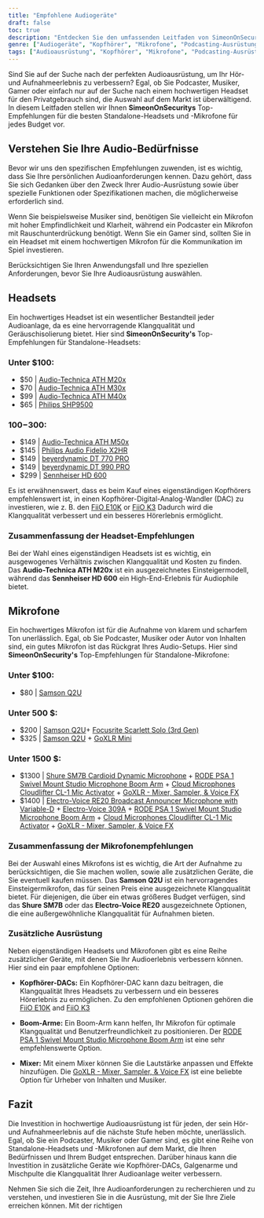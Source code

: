 ```yaml
---
title: "Empfohlene Audiogeräte"
draft: false
toc: true
description: "Entdecken Sie den umfassenden Leitfaden von SimeonOnSecurity zu den besten Standalone-Headsets und -Mikrofonen, darunter preisgünstige Optionen wie das Audio-Technica ATH M20x und High-End-Produkte wie das Sennheiser HD 600."
genre: ["Audiogeräte", "Kopfhörer", "Mikrofone", "Podcasting-Ausrüstung", "Musikaufnahmegeräte", "Gaming-Headsets", "Audio-Zubehör", "Professionelle Audioausrüstung", "Budget-Audio-Ausrüstung", "Tontechnik"]
tags: ["Audioausrüstung", "Kopfhörer", "Mikrofone", "Podcasting-Ausrüstung", "Musikaufnahmegeräte", "Gaming-Headsets", "Audio-Zubehör", "professionelle Audio-Ausrüstung", "günstige Audio-Ausrüstung", "Tontechnik", "Audio-Technica ATH M20x", "Audio-Technica ATH M30x", "Audio-Technica ATH M40x", "Philips SHP9500", "Audio-Technica ATH M50x", "Philips Audio Fidelio X2HR", "beyerdynamic DT 770 PRO", "beyerdynamic DT 990 PRO", "Sennheiser HD 600", "Samson Q2U", "Focusrite Scarlett Solo", "GoXLR Mini", "Shure SM7B", "RODE PSA 1", "Wolkenmikrofone Cloudlifter CL-1", "Electro-Voice RE20", "Electro-Voice 309A", "Kopfhörer-DACs", "Auslegerarme", "Mischer", "professionelle Audioausrüstung", "Empfehlungen für die besten Audiogeräte"]
---
```


Sind Sie auf der Suche nach der perfekten Audioausrüstung, um Ihr Hör- und Aufnahmeerlebnis zu verbessern? Egal, ob Sie Podcaster, Musiker, Gamer oder einfach nur auf der Suche nach einem hochwertigen Headset für den Privatgebrauch sind, die Auswahl auf dem Markt ist überwältigend. In diesem Leitfaden stellen wir Ihnen **SimeonOnSecuritys** Top-Empfehlungen für die besten Standalone-Headsets und -Mikrofone für jedes Budget vor.

## Verstehen Sie Ihre Audio-Bedürfnisse

Bevor wir uns den spezifischen Empfehlungen zuwenden, ist es wichtig, dass Sie Ihre persönlichen Audioanforderungen kennen. Dazu gehört, dass Sie sich Gedanken über den Zweck Ihrer Audio-Ausrüstung sowie über spezielle Funktionen oder Spezifikationen machen, die möglicherweise erforderlich sind.

Wenn Sie beispielsweise Musiker sind, benötigen Sie vielleicht ein Mikrofon mit hoher Empfindlichkeit und Klarheit, während ein Podcaster ein Mikrofon mit Rauschunterdrückung benötigt. Wenn Sie ein Gamer sind, sollten Sie in ein Headset mit einem hochwertigen Mikrofon für die Kommunikation im Spiel investieren.

Berücksichtigen Sie Ihren Anwendungsfall und Ihre speziellen Anforderungen, bevor Sie Ihre Audioausrüstung auswählen.

## Headsets

Ein hochwertiges Headset ist ein wesentlicher Bestandteil jeder Audioanlage, da es eine hervorragende Klangqualität und Geräuschisolierung bietet. Hier sind **SimeonOnSecurity's** Top-Empfehlungen für Standalone-Headsets:

### Unter $100:

- $50 | [Audio-Technica ATH M20x](https://amzn.to/2TVE252)
- $70 | [Audio-Technica ATH M30x](https://amzn.to/3aGF2Qs)
- $99 | [Audio-Technica ATH M40x](https://amzn.to/2RMkYDv)
- $65 | [Philips SHP9500](https://amzn.to/2RngkNb)

### $100-$300:

- $149 | [Audio-Technica ATH M50x](https://amzn.to/2GozWu9)        
- $145 | [Philips Audio Fidelio X2HR](https://amzn.to/2GozWu9)        
- $149 | [beyerdynamic DT 770 PRO](https://amzn.to/30P8jDY)     
- $149 | [beyerdynamic DT 990 PRO](https://amzn.to/37r9SdI)     
- $299 | [Sennheiser HD 600](https://amzn.to/30QLDDj)

Es ist erwähnenswert, dass es beim Kauf eines eigenständigen Kopfhörers empfehlenswert ist, in einen Kopfhörer-Digital-Analog-Wandler (DAC) zu investieren, wie z. B. den [FiiO E10K](https://amzn.to/312xdQJ) or [FiiO K3](https://amzn.to/2uzpo8B) Dadurch wird die Klangqualität verbessert und ein besseres Hörerlebnis ermöglicht.

### Zusammenfassung der Headset-Empfehlungen

Bei der Wahl eines eigenständigen Headsets ist es wichtig, ein ausgewogenes Verhältnis zwischen Klangqualität und Kosten zu finden. Das **Audio-Technica ATH M20x** ist ein ausgezeichnetes Einsteigermodell, während das **Sennheiser HD 600** ein High-End-Erlebnis für Audiophile bietet.

## Mikrofone

Ein hochwertiges Mikrofon ist für die Aufnahme von klarem und scharfem Ton unerlässlich. Egal, ob Sie Podcaster, Musiker oder Autor von Inhalten sind, ein gutes Mikrofon ist das Rückgrat Ihres Audio-Setups. Hier sind **SimeonOnSecurity's** Top-Empfehlungen für Standalone-Mikrofone:

### Unter $100:

- $80 | [Samson Q2U](https://amzn.to/2GkpbZA)

### Unter 500 $:

- $200 | [Samson Q2U](https://amzn.to/2GkpbZA)+ [Focusrite Scarlett Solo (3rd Gen)](https://amzn.to/2ux8kA6)
- $325 | [Samson Q2U](https://amzn.to/2GkpbZA) + [GoXLR Mini](https://amzn.to/37oB6BC)

### Unter 1500 $:

- $1300 | [Shure SM7B Cardioid Dynamic Microphone](https://amzn.to/36m9Gel) + [RODE PSA 1 Swivel Mount Studio Microphone Boom Arm](https://amzn.to/2tFgUwY) + [Cloud Microphones Cloudlifter CL-1 Mic Activator](https://amzn.to/2TUBi7W) + [GoXLR - Mixer, Sampler, & Voice FX](https://amzn.to/2tOcQdF)
- $1400 | [Electro-Voice RE20 Broadcast Announcer Microphone with Variable-D](https://amzn.to/37s5uep)  + [Electro-Voice 309A](https://amzn.to/36mRhxV) + [RODE PSA 1 Swivel Mount Studio Microphone Boom Arm](https://amzn.to/2tFgUwY) + [Cloud Microphones Cloudlifter CL-1 Mic Activator](https://amzn.to/2TUBi7W) + [GoXLR - Mixer, Sampler, & Voice FX](https://amzn.to/2tOcQdF)

### Zusammenfassung der Mikrofonempfehlungen

Bei der Auswahl eines Mikrofons ist es wichtig, die Art der Aufnahme zu berücksichtigen, die Sie machen wollen, sowie alle zusätzlichen Geräte, die Sie eventuell kaufen müssen. Das **Samson Q2U** ist ein hervorragendes Einsteigermikrofon, das für seinen Preis eine ausgezeichnete Klangqualität bietet. Für diejenigen, die über ein etwas größeres Budget verfügen, sind das **Shure SM7B** oder das **Electro-Voice RE20** ausgezeichnete Optionen, die eine außergewöhnliche Klangqualität für Aufnahmen bieten.

### Zusätzliche Ausrüstung

Neben eigenständigen Headsets und Mikrofonen gibt es eine Reihe zusätzlicher Geräte, mit denen Sie Ihr Audioerlebnis verbessern können. Hier sind ein paar empfohlene Optionen:

- **Kopfhörer-DACs:** Ein Kopfhörer-DAC kann dazu beitragen, die Klangqualität Ihres Headsets zu verbessern und ein besseres Hörerlebnis zu ermöglichen. Zu den empfohlenen Optionen gehören die [FiiO E10K](https://amzn.to/312xdQJ) and [FiiO K3](https://amzn.to/2uzpo8B)

- **Boom-Arme:** Ein Boom-Arm kann helfen, Ihr Mikrofon für optimale Klangqualität und Benutzerfreundlichkeit zu positionieren. Der [RODE PSA 1 Swivel Mount Studio Microphone Boom Arm](https://amzn.to/2tFgUwY) ist eine sehr empfehlenswerte Option.

- **Mixer:** Mit einem Mixer können Sie die Lautstärke anpassen und Effekte hinzufügen. Die [GoXLR - Mixer, Sampler, & Voice FX](https://amzn.to/2tOcQdF) ist eine beliebte Option für Urheber von Inhalten und Musiker.

## Fazit

Die Investition in hochwertige Audioausrüstung ist für jeden, der sein Hör- und Aufnahmeerlebnis auf die nächste Stufe heben möchte, unerlässlich. Egal, ob Sie ein Podcaster, Musiker oder Gamer sind, es gibt eine Reihe von Standalone-Headsets und -Mikrofonen auf dem Markt, die Ihren Bedürfnissen und Ihrem Budget entsprechen. Darüber hinaus kann die Investition in zusätzliche Geräte wie Kopfhörer-DACs, Galgenarme und Mischpulte die Klangqualität Ihrer Audioanlage weiter verbessern.

Nehmen Sie sich die Zeit, Ihre Audioanforderungen zu recherchieren und zu verstehen, und investieren Sie in die Ausrüstung, mit der Sie Ihre Ziele erreichen können. Mit der richtigen

